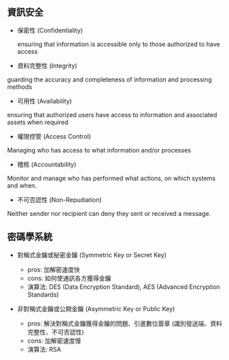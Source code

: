 ## 資訊安全

  - 保密性 (Confidentiality)
  
       ensuring that information is accessible only to those authorized to have access
  
  - 資料完整性 (Integrity)
  
  guarding the accuracy and completeness of information and processing methods
  
  - 可用性 (Availability)
  
  ensuring that authorized users have access to information and associated assets when required

  - 權限控管 (Access Control)
  
  Managing who has access to what information and/or processes

  - 稽核 (Accountability)
  
  Monitor and manage who has performed what actions, on which systems and when.

  - 不可否認性 (Non-Repudiation)
  
  Neither sender nor recipient can deny they sent or received a message.

## 密碼學系統

  - 對稱式金鑰或秘密金鑰 (Symmetric Key or Secret Key)
    - pros: 加解密速度快
    - cons: 如何使通訊各方獲得金鑰
    - 演算法: DES (Data Encryption Standard), AES (Advanced Encryption Standards)
    
  - 非對稱式金鑰或公開金鑰 (Asymmetric Key or Public Key)
    - pros: 解決對稱式金鑰獲得金鑰的問題、引進數位簽章 (識別發送端、資料完整性、不可否認性)
    - cons: 加解密速度慢
    - 演算法: RSA
